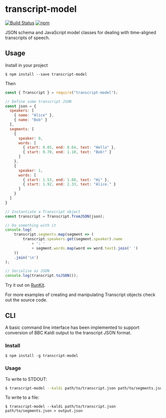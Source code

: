 # transcript-model

[![Build Status](https://travis-ci.org/bbc/transcript-model.svg?branch=master)](https://travis-ci.org/bbc/transcript-model) [![npm](https://img.shields.io/npm/v/transcript-model.svg)](https://www.npmjs.com/package/transcript-model)

JSON schema and JavaScript model classes for dealing with time-aligned transcripts of speech.

## Usage

Install in your project

```
$ npm install --save transcript-model
```

Then

```js
const { Transcript } = require("transcript-model");

// Define some transcript JSON
const json = {
  speakers: [
    { name: "Alice" },
    { name: "Bob" }
  ],
  segments: [
    {
      speaker: 0,
      words: [
        { start: 0.05, end: 0.64, text: "Hello" },
        { start: 0.70, end: 1.10, text: "Bob!" }
      ]
    },
    {
      speaker: 1,
      words: [
        { start: 1.53, end: 1.88, text: "Hi" },
        { start: 1.92, end: 2.33, text: "Alice." }
      ]
    }
  ]
}

// Instantiate a Transcript object
const transcript = Transcript.fromJSON(json);

// Do something with it
console.log(
    transcript.segments.map(segment => (
        transcript.speakers.get(segment.speaker).name
            + ': '
            + segment.words.map(word => word.text).join(' ')
    ))
    .join('\n')
);

// Serialise as JSON
console.log(transcript.toJSON());
```

Try it out on [RunKit](https://runkit.com/alexnorton/runkit-npm-transcript-model).

For more examples of creating and manipulating Transcript objects check out the source code.

## CLI

A basic command line interface has been implemented to support conversion of BBC Kaldi output to the transcript JSON format.

### Install

```
$ npm install -g transcript-model
```

### Usage

To write to STDOUT:

```bash
$ transcript-model --kaldi path/to/transcript.json path/to/segments.json
```

To write to a file:

```
$ transcript-model --kaldi path/to/transcript.json path/to/segments.json > output.json
```
